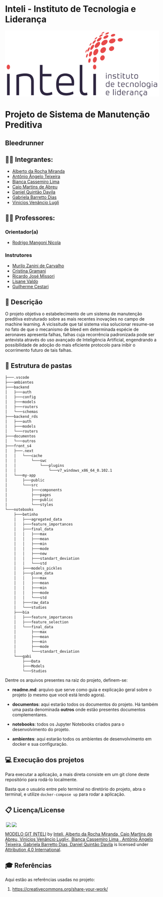 # Inteli - Instituto de Tecnologia e Liderança 

<p align="center">
<a href= "https://www.inteli.edu.br/"><img src="documentos/outros/inteli.png" alt="Inteli - Instituto de Tecnologia e Liderança" border="0"></a>
</p>

# Projeto de Sistema de Manutenção Preditiva

## Bleedrunner

## :student: Integrantes: 
- [Alberto da Rocha Miranda](https://github.com/angrysine)
- [Antônio Ângelo Teixeira](https://github.com/antonio-ang2)
- [Bianca Cassemiro Lima](https://github.com/Bianca-Cassemiro)
- [Caio Martins de Abreu](https://github.com/cmtabr)
- [Daniel Quintão Davila](https://github.com/danielquintaos/)
- [Gabriela Barretto Dias](https://github.com/Gabi-Barretto)
- [Vinicios Venâncio Lugli](https://github.com/ViniciosLugli)

## :teacher: Professores:
### Orientador(a) 
- <a href="https://www.linkedin.com/in/rodrigo-mangoni-nicola-537027158/">Rodrigo Mangoni Nicola</a>
### Instrutores
- <a href="https://www.linkedin.com/in/murilo-zanini-de-carvalho-0980415b/">Murilo Zanini de Carvalho</a>
- <a href="https://www.linkedin.com/in/cristinagramani/">Cristina Gramani</a> 
- <a href="https://www.linkedin.com/in/ricardo-jos%C3%A9-missori/">Ricardo José Missori</a> 
- <a href="https://www.linkedin.com/in/lisane-valdo/">Lisane Valdo</a>
- <a href="https://www.linkedin.com/in/gui-cestari">Guilherme Cestari</a> 

## 📝 Descrição

O projeto objetiva o estabelecimento de um sistema de manutenção preditiva estruturado sobre as mais recentes inovações no campo de machine learning. A vicissitude que tal sistema visa solucionar resume-se no fato de que o mecanismo de bleed em determinada espécie de aeronaves apresenta falhas, falhas cuja recorrência padronizada pode ser antevista através do uso avançado de Inteligência Artificial, engendrando a possibilidade de adoção do mais eficiente protocolo para inibir o ocorrimento futuro de tais falhas.

## 📁 Estrutura de pastas

```
├───.vscode
├───ambientes
├───backend
│   ├───auth
│   ├───config
│   ├───models
│   ├───routers
│   └───schemas
├───backend_rds
│   ├───auth
│   ├───models
│   └───routers
├───documentos
│   └───outros
├───front_s4
│   ├───.next
│   │   └───cache
│   │       └───swc
│   │           └───plugins
│   │               └───v7_windows_x86_64_0.102.1
│   └───my-app
│       ├───public
│       └───src
│           ├───components
│           ├───pages
│           ├───public
│           └───styles
└───notebooks
    ├───betinho
    │   ├───agregated_data
    │   ├───feature_importances
    │   ├───final_data
    │   │   ├───max
    │   │   ├───mean
    │   │   ├───min
    │   │   ├───mode
    │   │   ├───new
    │   │   ├───standart_deviation
    │   │   └───std
    │   ├───models_pickles
    │   ├───plane_data
    │   │   ├───max
    │   │   ├───mean
    │   │   ├───min
    │   │   ├───mode
    │   │   └───std
    │   ├───raw_data
    │   └───studies
    ├───bia
    │   ├───feature_importances
    │   ├───feature_selection
    │   └───final_data
    │       ├───max
    │       ├───mean
    │       ├───min
    │       ├───mode
    │       └───standart_deviation
    └───gabi
        ├───Data
        ├───Models
        └───Studies
```

Dentre os arquivos presentes na raiz do projeto, definem-se:

- <b>readme.md</b>: arquivo que serve como guia e explicação geral sobre o projeto (o mesmo que você está lendo agora).

- <b>documentos</b>: aqui estarão todos os documentos do projeto. Há também uma pasta denominada <b>outros</b> onde estão presentes documentos complementares.

- <b>notebooks</b>: todos os Jupyter Notebooks criados para o desenvolvimento do projeto.

- <b>ambientes</b>: aqui estarão todos os ambientes de desenvolvimento em docker e sua configuração.


## 💻 Execução dos projetos

Para executar a aplicação, a mais direta consiste em um git clone deste repositório para rodá-lo localmente.

Basta que o usuário entre pelo terminal no diretório do projeto, abra o terminal, e utilize `docker-compose up` para rodar a aplicação.



## 📋 Licença/License

<img style="height:22px!important;margin-left:3px;vertical-align:text-bottom;" src="https://mirrors.creativecommons.org/presskit/icons/cc.svg?ref=chooser-v1"><img style="height:22px!important;margin-left:3px;vertical-align:text-bottom;" src="https://mirrors.creativecommons.org/presskit/icons/by.svg?ref=chooser-v1"><p xmlns:cc="http://creativecommons.org/ns#" xmlns:dct="http://purl.org/dc/terms/"><a property="dct:title" rel="cc:attributionURL" href="https://github.com/Spidus/Teste_Final_1">MODELO GIT INTELI</a> by <a rel="cc:attributionURL dct:creator" property="cc:attributionName" href="https://www.yggbrasil.com.br/vr">Inteli, Alberto da Rocha Miranda, Caio Martins de Abreu, Vinicios Venâncio Lugli<, Bianca Cassemiro Lima , Antônio Ângelo Teixeira, Gabriela Barretto Dias, Daniel Quintão Davila</a> is licensed under <a href="http://creativecommons.org/licenses/by/4.0/?ref=chooser-v1" target="_blank" rel="license noopener noreferrer" style="display:inline-block;">Attribution 4.0 International</a>.</p>

## 🎓 Referências

Aqui estão as referências usadas no projeto:

1. <https://creativecommons.org/share-your-work/>

